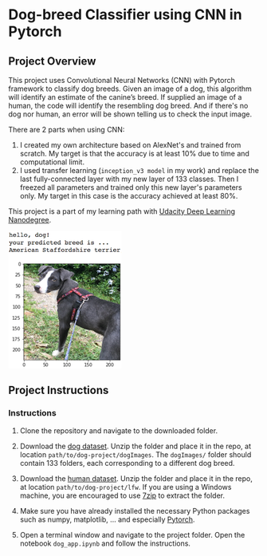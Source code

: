 [//]: # (Image References)

[image1]: ./images/sample_dog_output.png "Sample Output"
[image2]: ./images/vgg16_model.png "VGG-16 Model Layers"
[image3]: ./images/vgg16_model_draw.png "VGG16 Model Figure"

# Dog-breed Classifier using CNN in Pytorch

## Project Overview

This project uses Convolutional Neural Networks (CNN) with Pytorch framework to classify dog breeds. Given an image of a dog, this algorithm will identify an estimate of the canine’s breed.  If supplied an image of a human, the code will identify the resembling dog breed. And if there's no dog nor human, an error will be shown telling us to check the input image.

There are 2 parts when using CNN:
1. I created my own architecture based on AlexNet's and trained from scratch. My target is that the accuracy is at least 10% due to time and computational limit.
2. I used transfer learning (```inception_v3 model``` in my work) and replace the last fully-connected layer with my new layer of 133 classes. Then I freezed all parameters and trained only this new layer's parameters only. My target in this case is the accuracy achieved at least 80%.

This project is a part of my learning path with [Udacity Deep Learning Nanodegree](https://www.udacity.com/course/deep-learning-nanodegree--nd101).

![Sample Output][image1]


## Project Instructions

### Instructions

1. Clone the repository and navigate to the downloaded folder.

2. Download the [dog dataset](https://s3-us-west-1.amazonaws.com/udacity-aind/dog-project/dogImages.zip).  Unzip the folder and place it in the repo, at location `path/to/dog-project/dogImages`.  The `dogImages/` folder should contain 133 folders, each corresponding to a different dog breed.

3. Download the [human dataset](http://vis-www.cs.umass.edu/lfw/lfw.tgz).  Unzip the folder and place it in the repo, at location `path/to/dog-project/lfw`.  If you are using a Windows machine, you are encouraged to use [7zip](http://www.7-zip.org/) to extract the folder. 

4. Make sure you have already installed the necessary Python packages such as numpy, matplotlib, ... and especially [Pytorch](https://pytorch.org).

5. Open a terminal window and navigate to the project folder. Open the notebook ```dog_app.ipynb``` and follow the instructions.

